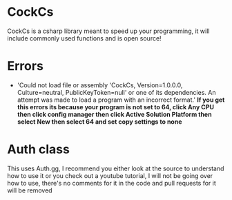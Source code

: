 # CockCs
CockCs is a csharp library meant to speed up your programming, it will include commonly used functions and is open source!

# Errors
* 'Could not load file or assembly 'CockCs, Version=1.0.0.0, Culture=neutral, PublicKeyToken=null' or one of its dependencies. An attempt was made to load a program with an incorrect format.'
**If you get this errors its because your program is not set to 64, click Any CPU then click config manager then click Active Solution Platform then select New then select 64 and set copy settings to none**

# Auth class
This uses Auth.gg, I recommend you either look at the source to understand how to use it or you check out a youtube tutorial, I will not be going over how to use, there's no comments for it in the code and pull requests for it will be removed
